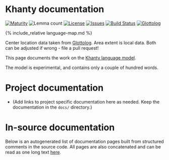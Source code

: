 # Khanty documentation

<div class="twocolumn map" markdown="1">

[![Maturity](https://img.shields.io/endpoint?url=https%3A%2F%2Fraw.githubusercontent.com%2Fgiellalt%2Flang-kca%2Fgh-pages%2Fmaturity.json)](https://giellalt.github.io/MaturityClassification.html)
![Lemma count](https://img.shields.io/endpoint?url=https%3A%2F%2Fraw.githubusercontent.com%2Fgiellalt%2Flang-kca%2Fgh-pages%2Flemmacount.json)
[![License](https://img.shields.io/github/license/giellalt/lang-kca)](https://github.com/giellalt/lang-kca/blob/main/LICENSE)
[![Issues](https://img.shields.io/github/issues/giellalt/lang-kca)](https://github.com/giellalt/lang-kca/issues)
[![Build Status](https://builds.giellalt.org/api/badge/lang-kca?label=CI)](https://builds.giellalt.org/pipelines/lang-kca/builds/latest)
[![Glottolog](https://img.shields.io/badge/Glottolog-green)](https://glottolog.org/resource/languoid/id/khan1273)

{% include_relative language-map.md %}

Center location data taken from [Glottolog](https://glottolog.org/). Area extent is local data. Both can be adjusted if wrong - file a pull request!

</div>

This page documents the work on the [Khanty language model](http://github.com/giellalt/lang-kca). 

The model is experimental, and contains only a couple of hundred words.

# Project documentation

* (Add links to project specific documentation here as needed. Keep the documentation in the `docs/` directory.)

# In-source documentation

Below is an autogenerated list of documentation pages built from structured comments in the source code. All pages are also concatenated and can be read as one long text [here](kca.md).
